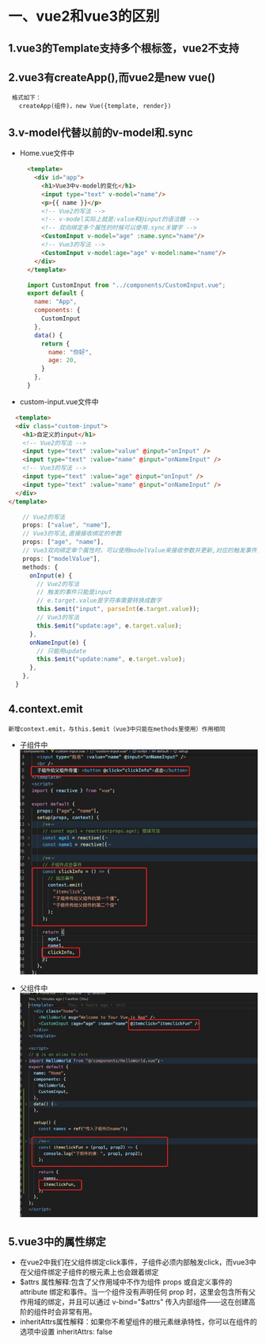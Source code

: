 # 一、vue2和vue3的区别
  ## 1.vue3的Template支持多个根标签，vue2不支持

  ## 2.vue3有createApp(),而vue2是new vue()
     格式如下：
       createApp(组件)，new Vue({template, render})

  ## 3.v-model代替以前的v-model和.sync
  - Home.vue文件中
    ```html
      <template>
        <div id="app">
          <h1>Vue3中v-model的变化</h1>
          <input type="text" v-model="name"/>
          <p>{{ name }}</p>
          <!-- Vue2的写法 -->
          <!-- v-model实际上就是:value和@input的语法糖 -->
          <!-- 双向绑定多个属性的时候可以使用.sync关键字 -->
          <CustomInput v-model="age" :name.sync="name"/>
          <!-- Vue3的写法 -->
          <CustomInput v-model:age="age" v-model:name="name"/>
        </div>
      </template>

    ```

    ```js
      import CustomInput from "../components/CustomInput.vue";
      export default {
        name: "App",
        components: {
          CustomInput
        },
        data() {
          return {
            name: "你好",
            age: 20,
          }
        },
      }
    ```
  - custom-input.vue文件中
  ```html
    <template>
    <div class="custom-input">
      <h1>自定义的input</h1>
      <!-- Vue2的写法 -->
      <input type="text" :value="value" @input="onInput" />
      <input type="text" :value="name" @input="onNameInput" />
      <!-- Vue3的写法 -->
      <input type="text" :value="age" @input="onInput" />
      <input type="text" :value="name" @input="onNameInput" />
    </div>
  </template>
  ```
  ```js
      // Vue2的写法
      props: ["value", "name"],
      // Vue3的写法,直接接收绑定的参数
      props: ["age", "name"],
      // Vue3双向绑定单个属性时，可以使用modelValue来接收参数并更新,对应的触发事件为update:modelValue
      props: ["modelValue"],
      methods: {
        onInput(e) {
          // Vue2的写法
          // 触发的事件只能是input
          // e.target.value是字符串需要转换成数字
          this.$emit("input", parseInt(e.target.value));
          // Vue3的写法
          this.$emit("update:age", e.target.value);
        },
        onNameInput(e) {
          // 只能用update
          this.$emit("update:name", e.target.value);
        },
      },
    }
  ```

  ## 4.context.emit
    新增context.emit，与this.$emit（vue3中只能在methods里使用）作用相同
  - 子组件中
    ![avatar](./src/assets/zjcz.jpg)
    
  - 父组件中
    ![avatar](./src/assets/zjcz2.jpg)

  ## 5.vue3中的属性绑定
   - 在vue2中我们在父组件绑定click事件，子组件必须内部触发click，而vue3中在父组件绑定子组件的根元素上也会跟着绑定
   - $attrs 属性解释:包含了父作用域中不作为组件 props 或自定义事件的 attribute 绑定和事件。当一个组件没有声明任何
   prop 时，这里会包含所有父作用域的绑定，并且可以通过 v-bind="$attrs" 传入内部组件——这在创建高阶的组件时会非常有用。
   - inheritAttrs属性解释：如果你不希望组件的根元素继承特性，你可以在组件的选项中设置 inheritAttrs: false